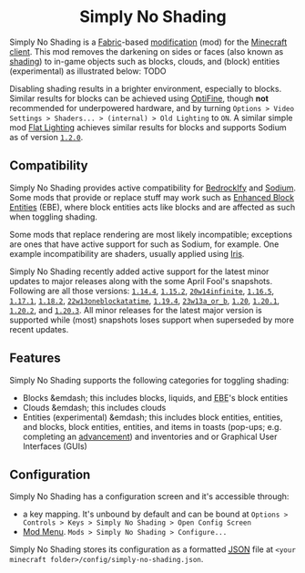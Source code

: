 <div align=center>
   <h1>Simply No Shading</h1>
</div>

Simply No Shading is a [Fabric]-based [modification] (<abbr>mod</abbr>) for the [Minecraft] [client]. This mod removes the darkening on sides or faces (also known as [shading]) to in-game objects such as blocks, clouds, and (block) entities (experimental) as illustrated below: TODO

Disabling shading results in a brighter environment, especially to blocks. Similar results for blocks can be achieved using [OptiFine], though **not** recommended for underpowered hardware, and by turning `Options > Video Settings > Shaders... > (internal) > Old Lighting` to `ON`. A similar simple mod [Flat Lighting] achieves similar results for blocks and supports Sodium as of version [`1.2.0`].

## Compatibility

Simply No Shading provides active compatibility for [BedrockIfy] and [Sodium]. Some mods that provide or replace stuff may work such as [Enhanced Block Entities] (<abbr>EBE</abbr>), where block entities acts like blocks and are affected as such when toggling shading.

Some mods that replace rendering are most likely incompatible; exceptions are ones that have active support for such as Sodium, for example. One example incompatibility are shaders, usually applied using [Iris].

Simply No Shading recently added active support for the latest minor updates to major releases along with the some April Fool's snapshots. Following are all those versions: [`1.14.4`], [`1.15.2`], [`20w14infinite`], [`1.16.5`], [`1.17.1`], [`1.18.2`], [`22w13oneblockatatime`], [`1.19.4`], [`23w13a_or_b`], [`1.20`], [`1.20.1`], [`1.20.2`], and [`1.20.3`]. All minor releases for the latest major version is supported while (most) snapshots loses support when superseded by more recent updates.

## Features

Simply No Shading supports the following categories for toggling shading:
 - Blocks &emdash; this includes blocks, liquids, and <abbr title="Enhanced Block Entities">EBE</abbr>'s block entities
 - Clouds &emdash; this includes clouds
 - Entities (experimental) &emdash; this includes block entities, entities, and blocks, block entities, entities, and items in toasts (pop-ups; e.g. completing an [advancement]) and inventories and or Graphical User Interfaces (<abbr>GUI</abbr>s)

## Configuration

Simply No Shading has a configuration screen and it's accessible through:
 - a key mapping. It's unbound by default and can be bound at `Options > Controls > Keys > Simply No Shading > Open Config Screen`
 - [Mod Menu]. `Mods > Simply No Shading > Configure...`

Simply No Shading stores its configuration as a formatted <abbr title="JavaScript Object Notation">[JSON]</abbr> file at `<your minecraft folder>/config/simply-no-shading.json`.

[`1.14.4`]: https://minecraft.wiki/w/Java_Edition_1.14.4
[`1.15.2`]: https://minecraft.wiki/w/Java_Edition_1.15.2
[`20w14infinite`]: https://minecraft.wiki/w/Java_Edition_20w14%E2%88%9E
[`1.16.5`]: https://minecraft.wiki/w/Java_Edition_1.16.5
[`1.17.1`]: https://minecraft.wiki/w/Java_Edition_1.17.1
[`1.18.2`]: https://minecraft.wiki/w/Java_Edition_1.18.2
[`22w13oneblockatatime`]: https://minecraft.wiki/w/Java_Edition_22w13oneBlockAtATime
[`1.19.4`]: https://minecraft.wiki/w/Java_Edition_1.19.4
[`23w13a_or_b`]: https://minecraft.wiki/w/Java_Edition_23w13a_or_b
[`1.20`]: https://minecraft.wiki/w/Java_Edition_1.20
[`1.20.1`]: https://minecraft.wiki/w/Java_Edition_1.20.1
[`1.20.2`]: https://minecraft.wiki/w/Java_Edition_1.20.2
[`1.20.3`]: https://minecraft.wiki/w/Java_Edition_1.20.3

[`1.2.0`]: https://modrinth.com/mod/flat-lighting/version/1.2.0
[advancement]: https://minecraft.wiki/w/Advancement
[BedrockIfy]: https://modrinth.com/mod/bedrockify
[client]: https://minecraft.wiki/w/Mods#Client-based
[Enhanced Block Entities]: https://modrinth.com/mod/ebe
[Fabric]: https://fabricmc.net
[Flat Lighting]: https://modrinth.com/mod/flat-lighting
[Iris]: https://modrinth.com/mod/iris
[JSON]: https://en.m.wikipedia.org/wiki/JSON
[Minecraft]: https://minecraft.net
[modification]: https://minecraft.wiki/w/Mods
[Mod Menu]: https://modrinth.com/mod/modmenu
[OptiFine]: https://optifine.net
[shading]: https://en.m.wikipedia.org/wiki/Shading
[Sodium]: https://modrinth.com/mod/sodium
